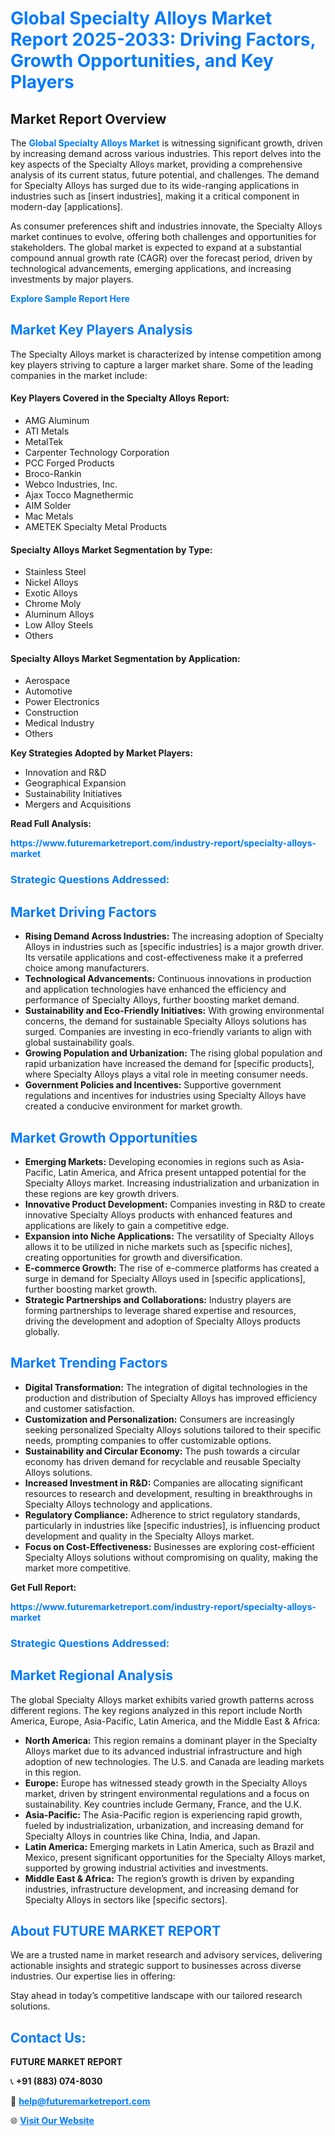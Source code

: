 <h1 style="color: #007BFF;">Global Specialty Alloys Market Report 2025-2033: Driving Factors, Growth Opportunities, and Key Players</h1>

<section id="overview">
<h2>Market Report Overview</h2>
<p>The <a href="https://www.futuremarketreport.com/industry-report/specialty-alloys-market" style="color: #007BFF; text-decoration: none;"><strong>Global Specialty Alloys Market</strong></a> is witnessing significant growth, driven by increasing demand across various industries. This report delves into the key aspects of the Specialty Alloys market, providing a comprehensive analysis of its current status, future potential, and challenges. The demand for Specialty Alloys has surged due to its wide-ranging applications in industries such as [insert industries], making it a critical component in modern-day [applications].</p>
<p>As consumer preferences shift and industries innovate, the Specialty Alloys market continues to evolve, offering both challenges and opportunities for stakeholders. The global market is expected to expand at a substantial compound annual growth rate (CAGR) over the forecast period, driven by technological advancements, emerging applications, and increasing investments by major players.</p>
</section>

<section id="overview">
<p><a href="https://www.futuremarketreport.com/request-sample/reportId=59952" style="color: #007BFF; text-decoration: none;"><strong>Explore Sample Report Here</strong></a></p>
</section>

<section id="key-players">
<h2 style="color: #007BFF;">Market Key Players Analysis</h2>
<p>The Specialty Alloys market is characterized by intense competition among key players striving to capture a larger market share. Some of the leading companies in the market include:</p>
<h4>Key Players Covered in the Specialty Alloys Report:</h4>
<ul><li>AMG Aluminum</li><li>ATI Metals</li><li>MetalTek</li><li>Carpenter Technology Corporation</li><li>PCC Forged Products</li><li>Broco-Rankin</li><li>Webco Industries, Inc.</li><li>Ajax Tocco Magnethermic</li><li>AIM Solder</li><li>Mac Metals</li><li>AMETEK Specialty Metal Products</li></ul>
<h4>Specialty Alloys Market Segmentation by Type:</h4>
<ul><li>Stainless Steel</li><li>Nickel Alloys</li><li>Exotic Alloys</li><li>Chrome Moly</li><li>Aluminum Alloys</li><li>Low Alloy Steels</li><li>Others</li></ul>

<h4>Specialty Alloys Market Segmentation by Application:</h4>
<ul><li>Aerospace</li><li>Automotive</li><li>Power Electronics</li><li>Construction</li><li>Medical Industry</li><li>Others</li></ul>
<p><strong>Key Strategies Adopted by Market Players:</strong></p>
<ul>
<li>Innovation and R&D</li>
<li>Geographical Expansion</li>
<li>Sustainability Initiatives</li>
<li>Mergers and Acquisitions</li>
</ul>
</section>

<section>
<p><strong>Read Full Analysis: </strong></p><a href="https://www.futuremarketreport.com/industry-report/specialty-alloys-market" style="color: #007BFF; text-decoration: none;"><strong>https://www.futuremarketreport.com/industry-report/specialty-alloys-market</strong></a>
<h3 style="color: #007BFF;">Strategic Questions Addressed:</h3>
</section>

<section id="driving-factors">
<h2 style="color: #007BFF;">Market Driving Factors</h2>
<ul>
<li><strong>Rising Demand Across Industries:</strong> The increasing adoption of Specialty Alloys in industries such as [specific industries] is a major growth driver. Its versatile applications and cost-effectiveness make it a preferred choice among manufacturers.</li>
<li><strong>Technological Advancements:</strong> Continuous innovations in production and application technologies have enhanced the efficiency and performance of Specialty Alloys, further boosting market demand.</li>
<li><strong>Sustainability and Eco-Friendly Initiatives:</strong> With growing environmental concerns, the demand for sustainable Specialty Alloys solutions has surged. Companies are investing in eco-friendly variants to align with global sustainability goals.</li>
<li><strong>Growing Population and Urbanization:</strong> The rising global population and rapid urbanization have increased the demand for [specific products], where Specialty Alloys plays a vital role in meeting consumer needs.</li>
<li><strong>Government Policies and Incentives:</strong> Supportive government regulations and incentives for industries using Specialty Alloys have created a conducive environment for market growth.</li>
</ul>
</section>

<section id="growth-opportunities">
<h2 style="color: #007BFF;">Market Growth Opportunities</h2>
<ul>
<li><strong>Emerging Markets:</strong> Developing economies in regions such as Asia-Pacific, Latin America, and Africa present untapped potential for the Specialty Alloys market. Increasing industrialization and urbanization in these regions are key growth drivers.</li>
<li><strong>Innovative Product Development:</strong> Companies investing in R&D to create innovative Specialty Alloys products with enhanced features and applications are likely to gain a competitive edge.</li>
<li><strong>Expansion into Niche Applications:</strong> The versatility of Specialty Alloys allows it to be utilized in niche markets such as [specific niches], creating opportunities for growth and diversification.</li>
<li><strong>E-commerce Growth:</strong> The rise of e-commerce platforms has created a surge in demand for Specialty Alloys used in [specific applications], further boosting market growth.</li>
<li><strong>Strategic Partnerships and Collaborations:</strong> Industry players are forming partnerships to leverage shared expertise and resources, driving the development and adoption of Specialty Alloys products globally.</li>
</ul>
</section>

<section id="trending-factors">
<h2 style="color: #007BFF;">Market Trending Factors</h2>
<ul>
<li><strong>Digital Transformation:</strong> The integration of digital technologies in the production and distribution of Specialty Alloys has improved efficiency and customer satisfaction.</li>
<li><strong>Customization and Personalization:</strong> Consumers are increasingly seeking personalized Specialty Alloys solutions tailored to their specific needs, prompting companies to offer customizable options.</li>
<li><strong>Sustainability and Circular Economy:</strong> The push towards a circular economy has driven demand for recyclable and reusable Specialty Alloys solutions.</li>
<li><strong>Increased Investment in R&D:</strong> Companies are allocating significant resources to research and development, resulting in breakthroughs in Specialty Alloys technology and applications.</li>
<li><strong>Regulatory Compliance:</strong> Adherence to strict regulatory standards, particularly in industries like [specific industries], is influencing product development and quality in the Specialty Alloys market.</li>
<li><strong>Focus on Cost-Effectiveness:</strong> Businesses are exploring cost-efficient Specialty Alloys solutions without compromising on quality, making the market more competitive.</li>
</ul>
</section>

<section>
<p><strong>Get Full Report: </strong></p><a href="https://www.futuremarketreport.com/industry-report/specialty-alloys-market" style="color: #007BFF; text-decoration: none;"><strong>https://www.futuremarketreport.com/industry-report/specialty-alloys-market</strong></a>
<h3 style="color: #007BFF;">Strategic Questions Addressed:</h3>
</section>


<section id="regional-analysis">
<h2 style="color: #007BFF;">Market Regional Analysis</h2>
<p>The global Specialty Alloys market exhibits varied growth patterns across different regions. The key regions analyzed in this report include North America, Europe, Asia-Pacific, Latin America, and the Middle East & Africa:</p>
<ul>
<li><strong>North America:</strong> This region remains a dominant player in the Specialty Alloys market due to its advanced industrial infrastructure and high adoption of new technologies. The U.S. and Canada are leading markets in this region.</li>
<li><strong>Europe:</strong> Europe has witnessed steady growth in the Specialty Alloys market, driven by stringent environmental regulations and a focus on sustainability. Key countries include Germany, France, and the U.K.</li>
<li><strong>Asia-Pacific:</strong> The Asia-Pacific region is experiencing rapid growth, fueled by industrialization, urbanization, and increasing demand for Specialty Alloys in countries like China, India, and Japan.</li>
<li><strong>Latin America:</strong> Emerging markets in Latin America, such as Brazil and Mexico, present significant opportunities for the Specialty Alloys market, supported by growing industrial activities and investments.</li>
<li><strong>Middle East & Africa:</strong> The region’s growth is driven by expanding industries, infrastructure development, and increasing demand for Specialty Alloys in sectors like [specific sectors].</li>
</ul>
</section>

<footer>
<h2 style="color: #007BFF;">About FUTURE MARKET REPORT</h2>
<p>We are a trusted name in market research and advisory services, delivering actionable insights and strategic support to businesses across diverse industries. Our expertise lies in offering:</p>

<p>Stay ahead in today’s competitive landscape with our tailored research solutions.</p>

<h2 style="color: #007BFF;">Contact Us:</h2>
<p><strong>FUTURE MARKET REPORT</strong></p>
<p>📞 <strong>+91 (883) 074-8030</strong></p>
<p>📧 <strong><a href="mailto:help@futuremarketreport.com" style="color: #007BFF;">help@futuremarketreport.com</a></strong></p>
<p>🌐 <strong><a href="https://www.futuremarketreport.com/" style="color: #007BFF;">Visit Our Website</a></strong></p>
</footer>